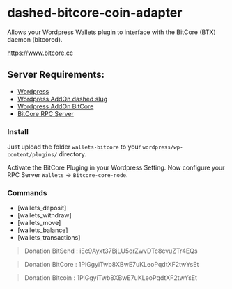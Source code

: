 # dashed-bitcore-coin-adapter
Allows your Wordpress Wallets plugin to interface with the BitCore (BTX) daemon (bitcored).

https://www.bitcore.cc


## Server Requirements:

- [Wordpress](https://wordpress.org/)
- [Wordpress AddOn dashed slug](https://www.dashed-slug.net/bitcoin-altcoin-wallets-wordpress-plugin/)
- [Wordpress AddOn BitCore](https://github.com/dArkjON/dashed-bitcore-coin-adapter)
- [BitCore RPC Server](https://github.com/LIMXTEC/BitCore)

### Install

Just upload the folder `wallets-bitcore` to your `wordpress/wp-content/plugins/` directory.

Activate the BitCore Pluging in your Wordpress Setting. Now configure your RPC Server `Wallets` -> `Bitcore-core-node`.

### Commands

- [wallets_deposit]
- [wallets_withdraw]
- [wallets_move]
- [wallets_balance]
- [wallets_transactions]







> Donation BitSend : iEc9Ayxt37BjLU5orZwvDTc8cvuZTr4EQs

> Donation BitCore : 1PiGgyiTwb8XBwE7uKLeoPqdtXF2twYsEt

> Donation Bitcoin : 1PiGgyiTwb8XBwE7uKLeoPqdtXF2twYsEt
